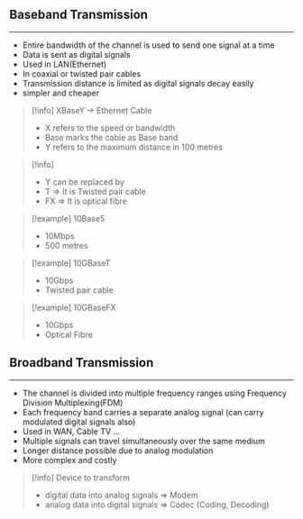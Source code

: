 
## Baseband Transmission
---
- Entire bandwidth of the channel is used to send one signal at a time
- Data is sent as digital signals
- Used in LAN(Ethernet)
- In coaxial or twisted pair cables
- Transmission distance is limited as digital signals decay easily
- simpler and cheaper

>[!info]
>XBaseY -> Ethernet Cable
>- X refers to the speed or bandwidth
>- Base marks the cable as Base band
>- Y refers to the maximum distance in 100 metres

>[!info]
>-	Y can be replaced by 
>	- T => It is Twisted pair cable
>	- FX => It is optical fibre

>[!example]
>10Base5
>- 10Mbps
>- 500 metres

>[!example]
>10GBaseT
>- 10Gbps
>- Twisted pair cable

>[!example]
>10GBaseFX
>- 10Gbps
>- Optical Fibre
## Broadband Transmission
---
- The channel is divided into multiple frequency ranges using Frequency Division Multiplexing(FDM)
- Each frequency band carries a separate analog signal (can carry modulated digital signals also)
- Used in WAN, Cable TV ...
- Multiple signals can travel simultaneously over the same medium
- Longer distance possible due to analog modulation
- More complex and costly

>[!info]
>Device to transform
>- digital data into analog signals => Modem
>- analog data into digital signals => Codec (Coding, Decoding)

